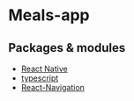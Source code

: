 # Meals-app

## Packages & modules

- [React Native](https://reactnative.dev/)
- [typescript](https://www.typescriptlang.org/)
- [React-Navigation](https://reactnavigation.org/)